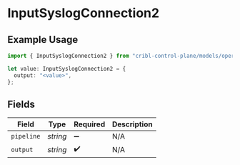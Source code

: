 # InputSyslogConnection2

## Example Usage

```typescript
import { InputSyslogConnection2 } from "cribl-control-plane/models/operations";

let value: InputSyslogConnection2 = {
  output: "<value>",
};
```

## Fields

| Field              | Type               | Required           | Description        |
| ------------------ | ------------------ | ------------------ | ------------------ |
| `pipeline`         | *string*           | :heavy_minus_sign: | N/A                |
| `output`           | *string*           | :heavy_check_mark: | N/A                |